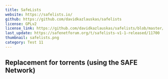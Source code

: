 ```yaml
---
title: SafeLists
website: https://safelists.io/
github: https://github.com/davidkazlauskas/safelists
license: GPLv2
license_link: https://github.com/davidkazlauskas/safelists/blob/master/LICENSE.md
last_update: https://safenetforum.org/t/safelists-v1-1-released/11700
thumbnail: safelists.png
category: Test 11
---
```


## Replacement for torrents (using the SAFE Network)
